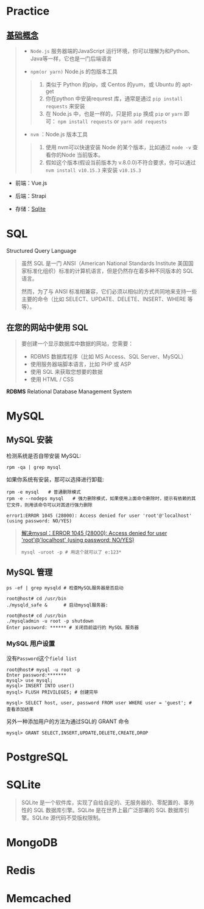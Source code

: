 # Practice

## [基础概念](<https://ly525.github.io/luban-h5/zh/getting-started/quick-start.html#%E5%9F%BA%E7%A1%80%E6%A6%82%E5%BF%B5>)

>- `Node.js`  服务器端的JavaScript 运行环境，你可以理解为和Python、Java等一样，它也是一门后端语言
>
>- `npm(or yarn)` Node.js 的包版本工具
>
>> 1. 类似于 Python 的pip，或 Centos 的yum，或 Ubuntu 的 apt-get
>> 2. 你在python 中安装requrest 库，通常是通过 `pip install requests` 来安装
>> 3. 在 Node.js 中，也是一样的，只是把 `pip` 换成 `pip` or `yarn` 即可： `npm install requests`  or `yarn add requests`
>
>- `nvm` ：Node.js 版本工具
>
>> 1. 使用 nvm可以快速安装 Node 的某个版本，比如通过 `node -v` 查看你的Node 当前版本。
>> 2. 假如这个版本(假设当前版本为 v.8.0.0)不符合要求，你可以通过 `nvm install v10.15.3` 来安装 `v10.15.3`

- 前端：Vue.js



- 后端：Strapi



- 存储：[Sqlite](#sqlite)

# SQL

Structured Query Language

> 虽然 SQL 是一门 ANSI（American National Standards Institute 美国国家标准化组织）标准的计算机语言，但是仍然存在着多种不同版本的 SQL 语言。
>
> 然而，为了与 ANSI 标准相兼容，它们必须以相似的方式共同地来支持一些主要的命令（比如 SELECT、UPDATE、DELETE、INSERT、WHERE 等等）。

## 在您的网站中使用 SQL

> 要创建一个显示数据库中数据的网站，您需要：
>
> - RDBMS 数据库程序（比如 MS Access、SQL Server、MySQL）
> - 使用服务器端脚本语言，比如 PHP 或 ASP
> - 使用 SQL 来获取您想要的数据
> - 使用 HTML / CSS

**RDBMS** Relational Database Management System





# MySQL

## MySQL 安装

检测系统是否自带安装 MySQL: 

```shell
rpm -qa | grep mysql
```

如果你系统有安装，那可以选择进行卸载:

```shell
rpm -e mysql　　# 普通删除模式
rpm -e --nodeps mysql　　# 强力删除模式，如果使用上面命令删除时，提示有依赖的其它文件，则用该命令可以对其进行强力删除
```

`error1:ERROR 1045 (28000): Access denied for user 'root'@'localhost' (using password: NO/YES)`

> [解决mysql：ERROR 1045 (28000): Access denied for user 'root'@'localhost' (using password: NO/YES)](https://www.cnblogs.com/winton-nfs/p/12956811.html)
>
> ```shell
> mysql -uroot -p # 用这个就可以了 e:123*
> ```

## MySQL 管理
```shell
ps -ef | grep mysqld # 检查MySQL服务器是否启动

root@host# cd /usr/bin
./mysqld_safe &      # 启动mysql服务器:

root@host# cd /usr/bin
./mysqladmin -u root -p shutdown
Enter password: ****** # 关闭目前运行的 MySQL 服务器
```

### MySQL 用户设置

没有`Password`这个`field list`

```shell
root@host# mysql -u root -p
Enter password:*******
mysql> use mysql;
mysql> INSERT INTO user()
mysql> FLUSH PRIVILEGES; # 创建完毕

mysql> SELECT host, user, password FROM user WHERE user = 'guest'; # 查看添加结果
```

另外一种添加用户的方法为通过SQL的 GRANT 命令

```shell
mysql> GRANT SELECT,INSERT,UPDATE,DELETE,CREATE,DROP
```



# PostgreSQL





# SQLite

> SQLite 是一个软件库，实现了自给自足的、无服务器的、零配置的、事务性的 SQL 数据库引擎。SQLite 是在世界上最广泛部署的 SQL 数据库引擎。SQLite 源代码不受版权限制。





# MongoDB





# Redis



# Memcached











